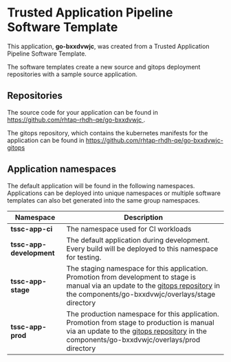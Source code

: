 # Trusted Application Pipeline Software Template

This application, **go-bxxdvwjc**, was created from a Trusted Application Pipeline Software Template.

The software templates create a new source and gitops deployment repositories with a sample source application. 

## Repositories

The source code for your application can be found in [https://github.com/rhtap-rhdh-qe/go-bxxdvwjc ](https://github.com/rhtap-rhdh-qe/go-bxxdvwjc ).
 
The gitops repository, which contains the kubernetes manifests for the application can be found in 
[https://github.com/rhtap-rhdh-qe/go-bxxdvwjc-gitops ](https://github.com/rhtap-rhdh-qe/go-bxxdvwjc-gitops ) 

## Application namespaces 

The default application will be found in the following namespaces. Applications can be deployed into unique namespaces or multiple software templates can also bet generated into the same group namespaces.  

|  Namespace   |  Description   |  
| -------- | -------- |
| **tssc-app-ci** | The namespace used for CI workloads |
| **tssc-app-development** | The default application during development. Every build will be deployed to this namespace for testing. |
| **tssc-app-stage** | The staging namespace for this application. Promotion from development to stage is manual via an update to the [gitops repository](https://github.com/rhtap-rhdh-qe/go-bxxdvwjc-gitops ) in the components/go-bxxdvwjc/overlays/stage directory |
| **tssc-app-prod** | The production namespace for this application. Promotion from stage to production is manual via an update to the [gitops repository](https://github.com/rhtap-rhdh-qe/go-bxxdvwjc-gitops ) in the components/go-bxxdvwjc/overlays/prod directory |